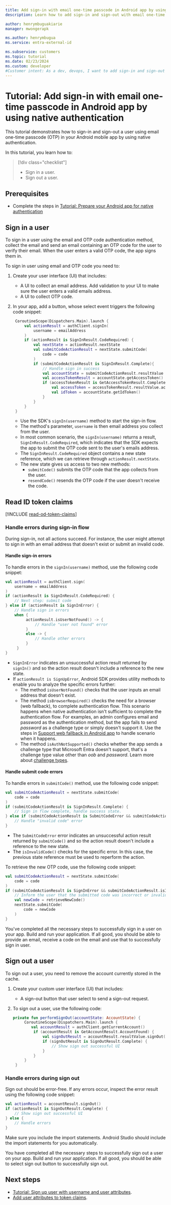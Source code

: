 ```yaml
---
title: Add sign-in with email one-time passcode in Android app by using native authentication
description: Learn how to add sign-in and sign-out with email one-time passcode in Android app by using native authentication.

author: henrymbuguakiarie
manager: mwongerapk

ms.author: henrymbugua
ms.service: entra-external-id

ms.subservice: customers
ms.topic: tutorial
ms.date: 02/23/2024
ms.custom: developer
#Customer intent: As a dev, devops, I want to add sign-in and sign-out in an Android mobile app with email one-time passcode by using native authentication
---
```


# Tutorial: Add sign-in with email one-time passcode in Android app by using native authentication

This tutorial demonstrates how to sign-in and sign-out a user using email one-time passcode (OTP) in your Android mobile app by using native authentication. 

In this tutorial, you learn how to: 

> [!div class="checklist"]
> 
> - Sign in a user. 
> - Sign out a user.

## Prerequisites

- Complete the steps in [Tutorial: Prepare your Android app for native authentication](tutorial-native-authentication-android-sign-up.md) 

## Sign in a user

To sign in a user using the email and OTP code authentication method, collect the email and send an email containing an OTP code for the user to verify their email. When the user enters a valid OTP code, the app signs them in. 

To sign in user using email and OTP code you need to: 

1. Create your user interface (UI) that includes: 

   - A UI to collect an email address. Add validation to your UI to make sure the user enters a valid emails address.
   - A UI to collect OTP code.

1. In your app, add a button, whose select event triggers the following code snippet: 

   ```kotlin
    CoroutineScope(Dispatchers.Main).launch {
        val actionResult = authClient.signIn(
            username = emailAddress
        )
        if (actionResult is SignInResult.CodeRequired) {
            val nextState = actionResult.nextState
            val submitCodeActionResult = nextState.submitCode(
                code = code
            )
            if (submitCodeActionResult is SignInResult.Complete){
                // Handle sign in success
                val accountState = submitCodeActionResult.resultValue
                val accessTokenResult = accountState.getAccessToken()
                if (accessTokenResult is GetAccessTokenResult.Complete) {
                    val accessToken = accessTokenResult.resultValue.accessToken
                    val idToken = accountState.getIdToken()
                }
            }
        }
    }
   ```

    - Use the SDK's `signIn(username)` method to start the sign-in flow. 
    - The method's parameter, `username` is then email address you collect from the user.
    - In most common scenario, the `signIn(username)` returns a result, `SignInResult.CodeRequired`, which indicates that the SDK expects the app to submit the OTP code sent to the user's emails address.
    - The `SignInResult.CodeRequired` object contains a new state reference, which we can retrieve through `actionResult.nextState`. 
    - The new state gives us access to two new methods: 
        - `submitCode()` submits the OTP code that the app collects from the user. 
        - `resendCode()` resends the OTP code if the user doesn't receive the code. 

## Read ID token claims

[!INCLUDE [read-od-token-claims](./includes/native-auth/read-id-token-claims.md)]

### Handle errors during sign-in flow 

During sign-in, not all actions succeed. For instance, the user might attempt to sign in with an email address that doesn't exist or submit an invalid code. 

#### Handle sign-in errors

To handle errors in the `signIn(username)` method, use the following code snippet: 

   ```Kotlin
   val actionResult = authClient.sign(
       username = emailAddress
   )
   if (actionResult is SignInResult.CodeRequired) {
       // Next step: submit code
   } else if (actionResult is SignInError) {
       // Handle sign in errors
       when {
            actionResult.isUserNotFound() -> {
                // Handle "user not found" error
            }
            else -> {
                // Handle other errors
            }
        }
   }
   ```

- `SignInError` indicates an unsuccessful action result returned by `signIn()` and so the action result doesn't include a reference to the new state.
- If `actionResult is SignUpError`, Android SDK provides utility methods to enable you to analyze the specific errors further:
    - The method `isUserNotFound()` checks that the user inputs an email address that doesn't exist.
    - The method `isBrowserRequired()` checks the need for a browser (web fallback), to complete authentication flow. This scenario happens when native authentication isn't sufficient to complete the authentication flow. For examples, an admin configures email and password as the authentication method, but the app fails to send *password* as a challenge type or simply doesn't support it. Use the steps in [Support web fallback in Android app](tutorial-native-authentication-android-support-web-fallback.md) to handle scenario when it happens.
    - The method `isAuthNotSupported()` checks whether the app sends a challenge type that Microsoft Entra doesn't support, that's a challenge type value other than *oob* and *password*. Learn more about [challenge types](concept-native-authentication-challenge-types.md).

#### Handle submit code errors

To handle errors in `submitCode()` method, use the following code snippet: 

```Kotlin
val submitCodeActionResult = nextState.submitCode(
    code = code
)
if (submitCodeActionResult is SignInResult.Complete) {
    // Sign in flow complete, handle success state.
} else if (submitCodeActionResult is SubmitCodeError && submitCodeActionResult.isInvalidCode()) {
    // Handle "invalid code" error
}
```

- The `SubmitCodeError` error indicates an unsuccessful action result returned by `submitCode()` and so the action result doesn't include a reference to the new state.
- The `isInvalidCode()` checks for the specific error. In this case, the previous state reference must be used to reperform the action. 

To retrieve the new OTP code, use the following code snippet: 

   ```kotlin
   val submitCodeActionResult = nextState.submitCode(
       code = code
   )
   if (submitCodeActionResult is SignInError && submitCodeActionResult.isInvalidCode) {
       // Inform the user that the submitted code was incorrect or invalid, then ask them to input a new OTP code
       val newCode = retrieveNewCode()
       nextState.submitCode(
           code = newCode
       )
   }
   ```

You've completed all the necessary steps to successfully sign in a user on your app. Build and run your application. If all good, you should be able to provide an email, receive a code on the email and use that to successfully sign in user. 

## Sign out a user 

To sign out a user, you need to remove the account currently stored in the cache. 

1. Create your custom user interface (UI) that includes: 

   - A sign-out button that user select to send a sign-out request. 

1. To sign out a user, use the following code: 

   ```kotlin
   private fun performSignOut(accountState: AccountState) {
        CoroutineScope(Dispatchers.Main).launch {
           val accountResult = authClient.getCurrentAccount()
            if (accountResult is GetAccountResult.AccountFound) {
                val signOutResult = accountResult.resultValue.signOut()
                if (signOutResult is SignOutResult.Complete) {
                    // Show sign out successful UI
                }
            }
        }
    }
   ```

### Handle errors during sign out 

Sign out should be error-free. If any errors occur, inspect the error result using the following code snippet: 

```kotlin
val actionResult = accountResult.signOut()
if (actionResult is SignOutResult.Complete) {
    // Show sign out successful UI
} else {
    // Handle errors
}
```

Make sure you include the import statements. Android Studio should include the import statements for you automatically. 

You have completed all the necessary steps to successfully sign out a user on your app. Build and run your application. If all good, you should be able to select sign out button to successfully sign out. 

## Next steps

- [Tutorial: Sign up user with username and user attributes](tutorial-native-authentication-android-sign-up-user-with-username-user-attributes.md). 
- [Add user attributes to token claims](how-to-add-attributes-to-token.md).